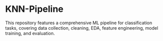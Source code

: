 # KNN-Pipeline
This repository features a comprehensive ML pipeline for classification tasks, covering data collection, cleaning, EDA, feature engineering, model training, and evaluation.
